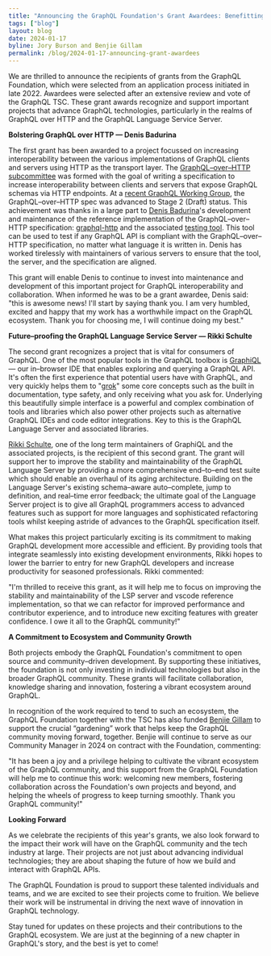 ```yaml
---
title: "Announcing the GraphQL Foundation's Grant Awardees: Benefitting a GraphQL Ecosystem for All"
tags: ["blog"]
layout: blog
date: 2024-01-17
byline: Jory Burson and Benjie Gillam
permalink: /blog/2024-01-17-announcing-grant-awardees
---
```


We are thrilled to announce the recipients of grants from the GraphQL Foundation, which were selected from an application process initiated in late 2022. Awardees were selected after an extensive review and vote of the GraphQL TSC. These grant awards recognize and support important projects that advance GraphQL technologies, particularly in the realms of GraphQL over HTTP and the GraphQL Language Service Server.

**Bolstering GraphQL over HTTP — Denis Badurina**

The first grant has been awarded to a project focussed on increasing interoperability between the various implementations of GraphQL clients and servers using HTTP as the transport layer. The [GraphQL–over–HTTP subcommittee](https://github.com/graphql/graphql-over-http) was formed with the goal of writing a specification to increase interoperability between clients and servers that expose GraphQL schemas via HTTP endpoints. At a [recent GraphQL Working Group](https://github.com/graphql/graphql-wg/blob/main/notes/2023/2023-11.md#graphql-over-http-is-advancing-to-stage-2-5m-benjie), the GraphQL–over–HTTP spec was advanced to Stage 2 (Draft) status. This achievement was thanks in a large part to [Denis Badurina](https://github.com/enisdenjo)'s development and maintenance of the reference implementation of the GraphQL–over–HTTP specification: [graphql-http](https://github.com/graphql/graphql-http) and the associated [testing tool](https://graphql-http.com/). This tool can be used to test if any GraphQL API is compliant with the GraphQL–over–HTTP specification, no matter what language it is written in. Denis has worked tirelessly with maintainers of various servers to ensure that the tool, the server, and the specification are aligned.

This grant will enable Denis to continue to invest into maintenance and development of this important project for GraphQL interoperability and collaboration. When informed he was to be a grant awardee, Denis said: "this is awesome news! I'll start by saying thank you. I am very humbled, excited and happy that my work has a worthwhile impact on the GraphQL ecosystem. Thank you for choosing me, I will continue doing my best."

**Future–proofing the GraphQL Language Service Server — Rikki Schulte**

The second grant recognizes a project that is vital for consumers of GraphQL. One of the most popular tools in the GraphQL toolbox is [GraphiQL](https://github.com/graphql/graphiql/blob/a80801970e095e493eb0fda7687766f103bf701e/packages/graphiql/README.md) — our in–browser IDE that enables exploring and querying a GraphQL API. It's often the first experience that potential users have with GraphQL, and very quickly helps them to "[grok](https://dictionary.cambridge.org/dictionary/english/grok)" some core concepts such as the built in documentation, type safety, and only receiving what you ask for. Underlying this beautifully simple interface is a powerful and complex combination of tools and libraries which also power other projects such as alternative GraphQL IDEs and code editor integrations. Key to this is the GraphQL Language Server and associated libraries.

[Rikki Schulte](https://github.com/acao), one of the long term maintainers of GraphiQL and the associated projects, is the recipient of this second grant. The grant will support her to improve the stability and maintainability of the GraphQL Language Server by providing a more comprehensive end–to–end test suite which should enable an overhaul of its aging architecture. Building on the Language Server's existing schema–aware auto–complete, jump to definition, and real–time error feedback; the ultimate goal of the Language Server project is to give all GraphQL programmers access to advanced features such as support for more languages and sophisticated refactoring tools whilst keeping astride of advances to the GraphQL specification itself.

What makes this project particularly exciting is its commitment to making GraphQL development more accessible and efficient. By providing tools that integrate seamlessly into existing development environments, Rikki hopes to lower the barrier to entry for new GraphQL developers and increase productivity for seasoned professionals. Rikki commented:

"I'm thrilled to receive this grant, as it will help me to focus on improving the stability and maintainability of the LSP server and vscode reference implementation, so that we can refactor for improved performance and contributor experience, and to introduce new exciting features with greater confidence. I owe it all to the GraphQL community!"

**A Commitment to Ecosystem and Community Growth**

Both projects embody the GraphQL Foundation's commitment to open source and community–driven development. By supporting these initiatives, the foundation is not only investing in individual technologies but also in the broader GraphQL community. These grants will facilitate collaboration, knowledge sharing and innovation, fostering a vibrant ecosystem around GraphQL.

In recognition of the work required to tend to such an ecosystem, the GraphQL Foundation together with the TSC has also funded [Benjie Gillam](https://github.com/benjie) to support the crucial “gardening” work that helps keep the GraphQL community moving forward, together. Benjie will continue to serve as our Community Manager in 2024 on contract with the Foundation, commenting:

"It has been a joy and a privilege helping to cultivate the vibrant ecosystem of the GraphQL community, and this support from the GraphQL Foundation will help me to continue this work: welcoming new members, fostering collaboration across the Foundation's own projects and beyond, and helping the wheels of progress to keep turning smoothly. Thank you GraphQL community!"

**Looking Forward**

As we celebrate the recipients of this year's grants, we also look forward to the impact their work will have on the GraphQL community and the tech industry at large. Their projects are not just about advancing individual technologies; they are about shaping the future of how we build and interact with GraphQL APIs.

The GraphQL Foundation is proud to support these talented individuals and teams, and we are excited to see their projects come to fruition. We believe their work will be instrumental in driving the next wave of innovation in GraphQL technology.

Stay tuned for updates on these projects and their contributions to the GraphQL ecosystem. We are just at the beginning of a new chapter in GraphQL's story, and the best is yet to come!
